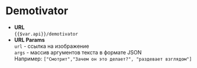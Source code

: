 # Demotivator

<ClientOnly>

<pic :link="`https://funpic-api.herokuapp.com/api/demotivator?url=${$var.avatarExample}&args=${JSON.stringify(['Смотрит','Зачем он это делает?', 'раздевает взглядом'])}`" />
</ClientOnly>

- **URL**  
  `{{$var.api}}/demotivator`
- **URL Params**  
  `url` - ссылка на изображение  
  `args` - массив аргументов текста в формате JSON  
  Например: `["Смотрит","Зачем он это делает?", "раздевает взглядом"]`

<app-link :href="`https://funpic-api.herokuapp.com/api/demotivator?url=${$var.avatarExample}&args=${JSON.stringify(['Смотрит','Зачем он это делает?', 'раздевает взглядом'])}`" text="Пример" />
